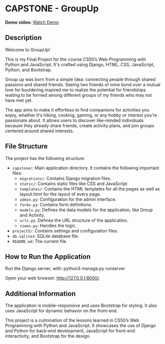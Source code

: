 # CAPSTONE - GroupUp

**Demo video:** [Watch Demo](https://youtu.be/#)

## Description

Welcome to GroupUp!

This is my Final Project for the course CS50’s Web Programming with Python and JavaScript. It's crafted using Django, HTML, CSS, JavaScript, Python, and Bootstrap.

Group up was born from a simple idea: connecting people through shared passions and shared friends. Seeing two friends of mine bond over a mutual love for bouldering inspired me to realize the potential for friendships waiting to be formed among different groups of my friends who may not have met yet.

The app aims to make it effortless to find companions for activities you enjoy, whether it's hiking, cooking, gaming, or any hobby or interest you're passionate about. It allows users to discover like-minded individuals because they already share friends, create activity plans, and join groups centered around shared interests.


## File Structure

The project has the following structure:

- `capstone/`: Main application directory. It contains the following important files:
    - `migrations/`: Contains Django migration files. 
    - `static/`: Contains static files like CSS and JavaScript
    - `templates/`: Contains the HTML templates for all the pages as well as layout.html for the layout of every page.
    - `admin.py`: Configuration for the admin interface.
    - `forms.py`: Contains form definitions.
    - `models.py`: Defines the data models for the application, like Group and Activity.
    - `urls.py`: Defines the URL structure of the application.
    - `views.py`: Handles the logic.
- `project5/`: Contains settings and configuration files.
- `db.sqlite3`: SQLite database file.
- `README.md`: The current file.


## How to Run the Application
Run the Django server, with: python3 manage.py runserver

Open your web browser: http://127.0.0.1:8000/.


## Additional Information
The application is mobile-responsive and uses Bootstrap for styling. It also uses JavaScript for dynamic behavior on the front-end.

This project is a culmination of the lessons learned in CS50’s Web Programming with Python and JavaScript. It showcases the use of Django and Python for back-end development, JavaScript for front-end interactivity, and Bootstrap for the design.
